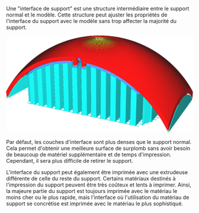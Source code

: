 Une "interface de support" est une structure intermédiaire entre le support normal et le modèle. Cette structure peut ajuster les propriétés de l'interface du support avec le modèle sans trop affecter la majorité du support.

![L'interface de support est représentée dans une teinte de bleu plus foncée](../../../articles/images/support_interface_enable.png)

Par défaut, les couches d'interface sont plus denses que le support normal. Cela permet d'obtenir une meilleure surface de surplomb sans avoir besoin de beaucoup de matériel supplémentaire et de temps d'impression. Cependant, il sera plus difficile de retirer le support.

L'interface du support peut également être imprimée avec une extrudeuse différente de celle du reste du support. Certains matériaux destinés à l'impression du support peuvent être très coûteux et lents à imprimer. Ainsi, la majeure partie du support est toujours imprimée avec le matériau le moins cher ou le plus rapide, mais l'interface où l'utilisation du matériau de support se concrétise est imprimée avec le matériau le plus sophistiqué.


